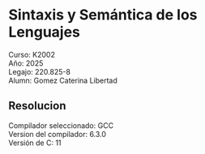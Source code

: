 # Sintaxis y Semántica de los Lenguajes
Curso: K2002\
Año: 2025\
Legajo: 220.825-8\
Alumn: Gomez Caterina Libertad

## Resolucion
Compilador seleccionado: GCC \
Version del compilador: 6.3.0\
Versión de C: 11
